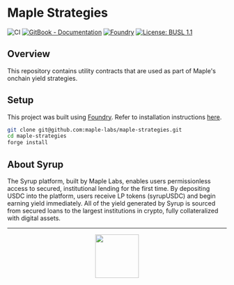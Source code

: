 # Maple Strategies

![CI](https://github.com/maple-labs/maple-strategies/actions/workflows/ci.yml/badge.svg)
[![GitBook - Documentation](https://img.shields.io/badge/GitBook-Documentation-orange?logo=gitbook&logoColor=white)](https://syrup.gitbook.io/syrup)
[![Foundry][foundry-badge]][foundry]
[![License: BUSL 1.1](https://img.shields.io/badge/License-BUSL%201.1-blue.svg)](https://github.com/maple-labs/maple-strategies/blob/main/LICENSE)

[foundry]: https://getfoundry.sh/
[foundry-badge]: https://img.shields.io/badge/Built%20with-Foundry-FFDB1C.svg

## Overview

This repository contains utility contracts that are used as part of Maple's onchain yield strategies.

## Setup

This project was built using [Foundry](https://book.getfoundry.sh/). Refer to installation instructions [here](https://github.com/foundry-rs/foundry#installation).

```sh
git clone git@github.com:maple-labs/maple-strategies.git
cd maple-strategies
forge install
```


## About Syrup

The Syrup platform, built by Maple Labs, enables users permissionless access to secured,
institutional lending for the first time. By depositing USDC into the platform, users receive
LP tokens (syrupUSDC) and begin earning yield immediately. All of the yield generated by
Syrup is sourced from secured loans to the largest institutions in crypto, fully collateralized
with digital assets.

---

<p align="center">
  <img src="https://github.com/maple-labs/syrup-router-private/assets/59924029/cfd855e7-82ad-41ec-b4ac-bd42c2a539c5" height="100" />
</p>
